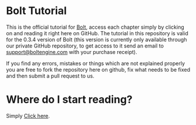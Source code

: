# Bolt Tutorial

This is the official tutorial for [Bolt](http://www.boltengine.com/), access each chapter simply by clicking on and reading it right here on GitHub. The tutorial in this repository is valid for the 0.3.4 version of Bolt (this version is currently only available through our private GitHub repository, to get access to it send an email to support@boltengine.com with your purchase receipt).

If you find any errors, mistakes or things which are not explained properly you are free to fork the repository here on github, fix what needs to be fixed and then submit a pull request to us.  

# Where do I start reading?

Simply [Click here](chapter1.md).